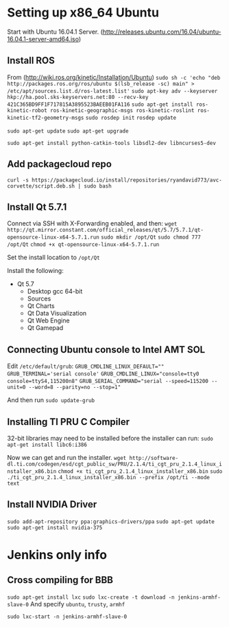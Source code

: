 # Setting up x86_64 Ubuntu
Start with Ubuntu 16.04.1 Server. (http://releases.ubuntu.com/16.04/ubuntu-16.04.1-server-amd64.iso)

## Install ROS
From (http://wiki.ros.org/kinetic/Installation/Ubuntu)
`sudo sh -c 'echo "deb http://packages.ros.org/ros/ubuntu $(lsb_release -sc) main" > /etc/apt/sources.list.d/ros-latest.list'`
`sudo apt-key adv --keyserver hkp://ha.pool.sks-keyservers.net:80 --recv-key 421C365BD9FF1F717815A3895523BAEEB01FA116`
`sudo apt-get install ros-kinetic-robot ros-kinetic-geographic-msgs ros-kinetic-roslint ros-kinetic-tf2-geometry-msgs`
`sudo rosdep init`
`rosdep update`

`sudo apt-get update`
`sudo apt-get upgrade`

`sudo apt-get install python-catkin-tools libsdl2-dev libncurses5-dev`

## Add packagecloud repo
`curl -s https://packagecloud.io/install/repositories/ryandavid773/avc-corvette/script.deb.sh | sudo bash`

## Install Qt 5.7.1
Connect via SSH with X-Forwarding enabled, and then:
`wget http://qt.mirror.constant.com/official_releases/qt/5.7/5.7.1/qt-opensource-linux-x64-5.7.1.run`
`sudo mkdir /opt/Qt`
`sudo chmod 777 /opt/Qt`
`chmod +x qt-opensource-linux-x64-5.7.1.run`

Set the install location to `/opt/Qt`

Install the following:
 - Qt 5.7
     + Desktop gcc 64-bit
     + Sources
     + Qt Charts
     + Qt Data Visualization
     + Qt Web Engine
     + Qt Gamepad

## Connecting Ubuntu console to Intel AMT SOL
Edit `/etc/default/grub`:
`GRUB_CMDLINE_LINUX_DEFAULT=""`
`GRUB_TERMINAL='serial console'`
`GRUB_CMDLINE_LINUX="console=tty0 console=ttyS4,115200n8"`
`GRUB_SERIAL_COMMAND="serial --speed=115200 --unit=0 --word=8 --parity=no --stop=1"`

And then run `sudo update-grub`

## Installing TI PRU C Compiler
32-bit libraries may need to be installed before the installer can run:
`sudo apt-get install libc6:i386`

Now we can get and run the installer.
`wget http://software-dl.ti.com/codegen/esd/cgt_public_sw/PRU/2.1.4/ti_cgt_pru_2.1.4_linux_installer_x86.bin`
`chmod +x ti_cgt_pru_2.1.4_linux_installer_x86.bin`
`sudo ./ti_cgt_pru_2.1.4_linux_installer_x86.bin --prefix /opt/ti --mode text`

## Install NVIDIA Driver
`sudo add-apt-repository ppa:graphics-drivers/ppa`
`sudo apt-get update`
`sudo apt-get install nvidia-375`

# Jenkins only info
## Cross compiling for BBB
`sudo apt-get install lxc`
`sudo lxc-create -t download -n jenkins-armhf-slave-0`
And specify `ubuntu`, `trusty`, `armhf`

`sudo lxc-start -n jenkins-armhf-slave-0`
